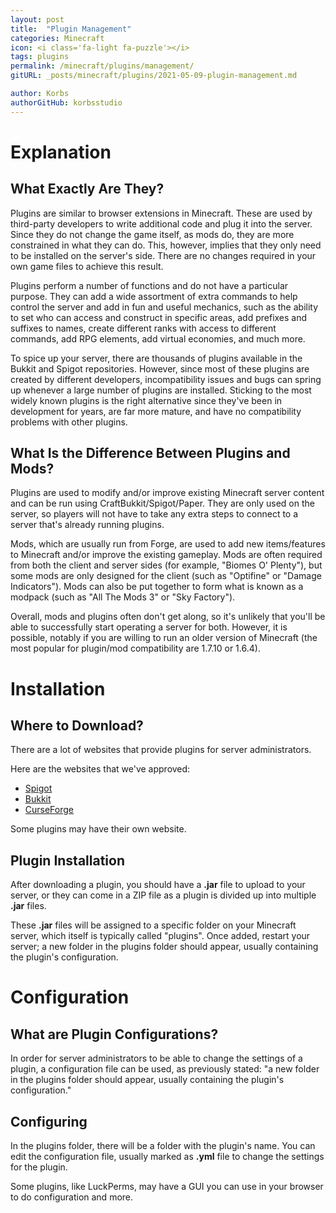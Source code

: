```yaml
---
layout: post
title:  "Plugin Management"
categories: Minecraft
icon: <i class='fa-light fa-puzzle'></i>
tags: plugins
permalink: /minecraft/plugins/management/
gitURL: _posts/minecraft/plugins/2021-05-09-plugin-management.md

author: Korbs
authorGitHub: korbsstudio
---
```


# Explanation
## What Exactly Are They?
Plugins are similar to browser extensions in Minecraft. These are used by third-party developers to write additional code and plug it into the server. Since they do not change the game itself, as mods do, they are more constrained in what they can do. This, however, implies that they only need to be installed on the server's side. There are no changes required in your own game files to achieve this result.

Plugins perform a number of functions and do not have a particular purpose. They can add a wide assortment of extra commands to help control the server and add in fun and useful mechanics, such as the ability to set who can access and construct in specific areas, add prefixes and suffixes to names, create different ranks with access to different commands, add RPG elements, add virtual economies, and much more.

To spice up your server, there are thousands of plugins available in the Bukkit and Spigot repositories. However, since most of these plugins are created by different developers, incompatibility issues and bugs can spring up whenever a large number of plugins are installed. Sticking to the most widely known plugins is the right alternative since they've been in development for years, are far more mature, and have no compatibility problems with other plugins.

## What Is the Difference Between Plugins and Mods?
Plugins are used to modify and/or improve existing Minecraft server content and can be run using CraftBukkit/Spigot/Paper. They are only used on the server, so players will not have to take any extra steps to connect to a server that's already running plugins.

Mods, which are usually run from Forge, are used to add new items/features to Minecraft and/or improve the existing gameplay. Mods are often required from both the client and server sides (for example, "Biomes O' Plenty"), but some mods are only designed for the client (such as "Optifine" or "Damage Indicators"). Mods can also be put together to form what is known as a modpack (such as "All The Mods 3" or "Sky Factory").

Overall, mods and plugins often don't get along, so it's unlikely that you'll be able to successfully start operating a server for both. However, it is possible, notably if you are willing to run an older version of Minecraft (the most popular for plugin/mod compatibility are 1.7.10 or 1.6.4).

# Installation
## Where to Download?
There are a lot of websites that provide plugins for server administrators.

Here are the websites that we've approved:
 - <i class='fa-solid fa-badge-check'></i> [Spigot](https://www.spigotmc.org/)
 - <i class='fa-solid fa-badge-check'></i> [Bukkit](https://dev.bukkit.org/)
 - <i class='fa-solid fa-badge-check'></i> [CurseForge](https://www.curseforge.com/minecraft/bukkit-plugins)

Some plugins may have their own website.

## Plugin Installation
After downloading a plugin, you should have a __.jar__ file to upload to your server, or they can come in a ZIP file as a plugin is divided up into multiple __.jar__ files.

These __.jar__ files will be assigned to a specific folder on your Minecraft server, which itself is typically called "plugins". Once added, restart your server; a new folder in the plugins folder should appear, usually containing the plugin's configuration.
# Configuration 
## What are Plugin Configurations?
In order for server administrators to be able to change the settings of a plugin, a configuration file can be used, as previously stated: "a new folder in the plugins folder should appear, usually containing the plugin's configuration."
## Configuring
In the plugins folder, there will be a folder with the plugin's name. You can edit the configuration file, usually marked as __.yml__ file to change the settings for the plugin.

Some plugins, like LuckPerms, may have a GUI you can use in your browser to do configuration and more.